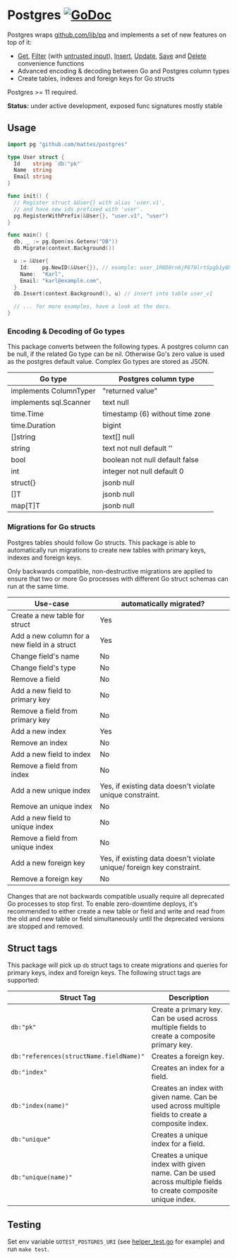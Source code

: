 # Postgres [![GoDoc](https://godoc.org/github.com/mattes/postgres?status.svg)](https://godoc.org/github.com/mattes/postgres)

Postgres wraps [github.com/lib/pq](https://github.com/lib/pq) and implements
a set of new features on top of it:

* [Get](https://godoc.org/github.com/mattes/postgres#example-Postgres-Get),
  [Filter](https://godoc.org/github.com/mattes/postgres#example-Postgres-Filter)
  (with [untrusted input](https://godoc.org/github.com/mattes/postgres#example-Postgres-Filter-UntrustedQuery)),
  [Insert](https://godoc.org/github.com/mattes/postgres#example-Postgres-Insert), 
  [Update](https://godoc.org/github.com/mattes/postgres#example-Postgres-Update), 
  [Save](https://godoc.org/github.com/mattes/postgres#example-Postgres-Save) and 
  [Delete](https://godoc.org/github.com/mattes/postgres#example-Postgres-Delete)
  convenience functions
* Advanced encoding & decoding between Go and Postgres column types
* Create tables, indexes and foreign keys for Go structs

Postgres >= 11 required.

__Status:__ under active development, exposed func signatures mostly stable


## Usage

```go
import pg "github.com/mattes/postgres"

type User struct {
  Id    string `db:"pk"`
  Name  string
  Email string
}

func init() {
  // Register struct &User{} with alias 'user.v1',
  // and have new ids prefixed with 'user'.
  pg.RegisterWithPrefix(&User{}, "user.v1", "user")
}

func main() {
  db, _ := pg.Open(os.Getenv("DB"))
  db.Migrate(context.Background())

  u := &User{
    Id:    pg.NewID(&User{}), // example: user_1R0D8rn6jP870lrtSpgb1y6M5tG
    Name:  "Karl",
    Email: "karl@example.com",
  }
  db.Insert(context.Background(), u) // insert into table user_v1

  // ... for more examples, have a look at the docs.
}
```

### Encoding & Decoding of Go types

This package converts between the following types. A postgres column
can be null, if the related Go type can be nil. Otherwise Go's zero value
is used as the postgres default value. Complex Go types are stored as JSON.

| Go type                         | Postgres column type            |
|---------------------------------|---------------------------------|
| implements ColumnTyper          | "returned value"                |
| implements sql.Scanner          | text null                       |
| time.Time                       | timestamp (6) without time zone |
| time.Duration                   | bigint                          |
| []string                        | text[] null                     |
| string                          | text not null default ''        |
| bool                            | boolean not null default false  |
| int                             | integer not null default 0      |
| struct{}                        | jsonb null                      |
| []T                             | jsonb null                      |
| map[T]T                         | jsonb null                      |


### Migrations for Go structs

Postgres tables should follow Go structs. This package is able to automatically
run migrations to create new tables with primary keys, indexes and foreign keys.

Only backwards compatible, non-destructive migrations are applied to ensure
that two or more Go processes with different Go struct schemas can run at the same time.

| Use-case                                     | automatically migrated?                                               |
|----------------------------------------------|-----------------------------------------------------------------------|
| Create a new table for struct                | Yes                                                                   |
| Add a new column for a new field in a struct | Yes                                                                   |
| Change field's name                          | No                                                                    |
| Change field's type                          | No                                                                    |
| Remove a field                               | No                                                                    |
| Add a new field to primary key               | No                                                                    |
| Remove a field from primary key              | No                                                                    |
| Add a new index                              | Yes                                                                   |
| Remove an index                              | No                                                                    |
| Add a new field to index                     | No                                                                    |
| Remove a field from index                    | No                                                                    |
| Add a new unique index                       | Yes, if existing data doesn't violate unique constraint.              |
| Remove an unique index                       | No                                                                    |
| Add a new field to unique index              | No                                                                    |
| Remove a field from unique index             | No                                                                    |
| Add a new foreign key                        | Yes, if existing data doesn't violate unique/ foreign key constraint. |
| Remove a foreign key                         | No                                                                    |

Changes that are not backwards compatible usually require all deprecated Go processes to stop
first. To enable zero-downtime deploys, it's recommended to either create a new table or field
and write and read from the old and new table or field simultaneously until the deprecated
versions are stopped and removed.

## Struct tags

This package will pick up `db` struct tags to create migrations and queries for primary keys, index and foreign keys. The following struct tags are supported:

| Struct Tag | Description |
|-----------------------------------------|--------------------------------------------------------------------------------------------------------------|
| `db:"pk"` | Create a primary key. Can be used across multiple fields to create a composite primary key. |
| `db:"references(structName.fieldName)"` | Creates a foreign key. |
| `db:"index"` | Creates an index for a field. |
| `db:"index(name)"` | Creates an index with given name. Can be used across multiple fields to create a composite index. |
| `db:"unique"` | Creates a unique index for a field. |
| `db:"unique(name)"` | Creates a unique index with given name. Can be used across multiple fields to create composite unique index. |

## Testing

Set env variable `GOTEST_POSTGRES_URI` (see [helper_test.go](helper_test.go) for example) 
and run `make test`.

